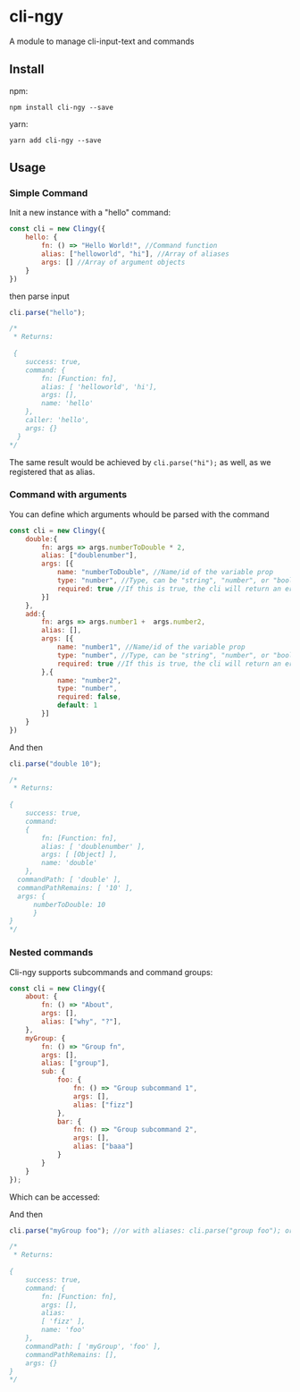 # cli-ngy

A module to manage cli-input-text and commands

## Install

npm:

```shell
npm install cli-ngy --save
```
yarn:

```shell
yarn add cli-ngy --save
```

## Usage

### Simple Command

Init a new instance with a "hello" command:

```js
const cli = new Clingy({
    hello: {
        fn: () => "Hello World!", //Command function
        alias: ["helloworld", "hi"], //Array of aliases
        args: [] //Array of argument objects
    }
})
```

then parse input

```js
cli.parse("hello");

/*
 * Returns:
 
 {
    success: true,
    command: {
        fn: [Function: fn],
        alias: [ 'helloworld', 'hi'],
        args: [],
        name: 'hello'
    },
    caller: 'hello',
    args: {}
  } 
*/
```

The same result would be achieved by `cli.parse("hi");` as well, as we registered that as alias.

### Command with arguments

You can define which arguments whould be parsed with the command

```js
const cli = new Clingy({
    double:{
        fn: args => args.numberToDouble * 2,
        alias: ["doublenumber"],
        args: [{
            name: "numberToDouble", //Name/id of the variable prop
            type: "number", //Type, can be "string", "number", or "boolean"
            required: true //If this is true, the cli will return an error if no argument is present
        }]
    },
    add:{
        fn: args => args.number1 +  args.number2,
        alias: [],
        args: [{
            name: "number1", //Name/id of the variable prop
            type: "number", //Type, can be "string", "number", or "boolean"
            required: true //If this is true, the cli will return an error if no argument is present
        },{
            name: "number2",
            type: "number", 
            required: false,
            default: 1
        }]
    }
})
```
And then

```js
cli.parse("double 10");

/*
 * Returns:
 
{
    success: true,
    command:
    {
        fn: [Function: fn],
        alias: [ 'doublenumber' ],
        args: [ [Object] ],
        name: 'double'
    },
  commandPath: [ 'double' ],
  commandPathRemains: [ '10' ],
  args: {
      numberToDouble: 10
      }
}
*/
```

### Nested commands

Cli-ngy supports subcommands and command groups:

```js
const cli = new Clingy({
    about: {
        fn: () => "About",
        args: [],
        alias: ["why", "?"],
    },
    myGroup: {
        fn: () => "Group fn",
        args: [],
        alias: ["group"],
        sub: {
            foo: {
                fn: () => "Group subcommand 1",
                args: [],
                alias: ["fizz"]
            },
            bar: {
                fn: () => "Group subcommand 2",
                args: [],
                alias: ["baaa"]
            }
        }
    }
});
```

Which can be accessed:

And then

```js
cli.parse("myGroup foo"); //or with aliases: cli.parse("group foo"); or cli.parse("group fizz");

/*
 * Returns:
 
{
    success: true,
    command: {
        fn: [Function: fn],
        args: [],
        alias:
        [ 'fizz' ],
        name: 'foo'
    },
    commandPath: [ 'myGroup', 'foo' ],
    commandPathRemains: [],
    args: {}
}
*/
```
